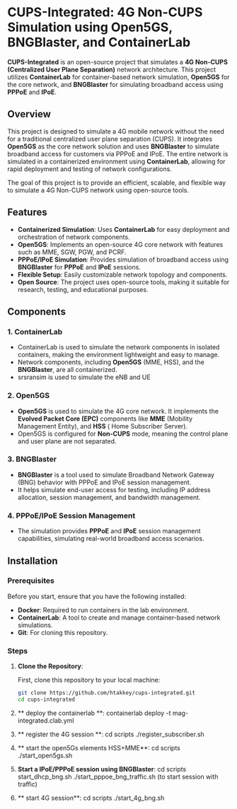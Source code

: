 # CUPS-Integrated: 4G Non-CUPS Simulation using Open5GS, BNGBlaster, and ContainerLab

**CUPS-Integrated** is an open-source project that simulates a **4G Non-CUPS (Centralized User Plane Separation)** network architecture. This project utilizes **ContainerLab** for container-based network simulation, **Open5GS** for the core network, and **BNGBlaster** for simulating broadband access using **PPPoE** and **IPoE**.

## Overview

This project is designed to simulate a 4G mobile network without the need for a traditional centralized user plane separation (CUPS). It integrates **Open5GS** as the core network solution and uses **BNGBlaster** to simulate broadband access for customers via PPPoE and IPoE. The entire network is simulated in a containerized environment using **ContainerLab**, allowing for rapid deployment and testing of network configurations.

The goal of this project is to provide an efficient, scalable, and flexible way to simulate a 4G Non-CUPS network using open-source tools.

## Features

- **Containerized Simulation**: Uses **ContainerLab** for easy deployment and orchestration of network components.
- **Open5GS**: Implements an open-source 4G core network with features such as MME, SGW, PGW, and PCRF.
- **PPPoE/IPoE Simulation**: Provides simulation of broadband access using **BNGBlaster** for **PPPoE** and **IPoE** sessions.
- **Flexible Setup**: Easily customizable network topology and components.
- **Open Source**: The project uses open-source tools, making it suitable for research, testing, and educational purposes.

## Components

### 1. **ContainerLab**
   - ContainerLab is used to simulate the network components in isolated containers, making the environment lightweight and easy to manage.
   - Network components, including **Open5GS** (MME, HSS), and the **BNGBlaster**, are all containerized.
   - srsransim is used to simulate the eNB and UE
### 2. **Open5GS**
   - **Open5GS** is used to simulate the 4G core network. It implements the **Evolved Packet Core (EPC)** components like **MME** (Mobility Management Entity), and **HSS** ( Home Subscriber Server).
   - Open5GS is configured for **Non-CUPS** mode, meaning the control plane and user plane are not separated.

### 3. **BNGBlaster**  
   - **BNGBlaster** is a tool used to simulate Broadband Network Gateway (BNG) behavior with PPPoE and IPoE session management.
   - It helps simulate end-user access for testing, including IP address allocation, session management, and bandwidth management.

### 4. **PPPoE/IPoE Session Management**
   - The simulation provides **PPPoE** and **IPoE** session management capabilities, simulating real-world broadband access scenarios.

## Installation

### Prerequisites
Before you start, ensure that you have the following installed:

- **Docker**: Required to run containers in the lab environment.
- **ContainerLab**: A tool to create and manage container-based network simulations.
- **Git**: For cloning this repository.

### Steps

1. **Clone the Repository**:

   First, clone this repository to your local machine:
   ```bash
   git clone https://github.com/htakkey/cups-integrated.git
   cd cups-integrated
2.  ** deploy the containerlab **:
   containerlab deploy -t mag-integrated.clab.yml
3.  ** register the 4G session **:
   cd scripts
    ./register_subscriber.sh

3.  ** start the open5Gs elements HSS+MME**:
    cd scripts
    ./start_open5gs.sh
4.  **Start a IPoE/PPPoE session using BNGBlaster**:
     cd scripts
    start_dhcp_bng.sh
    ./start_pppoe_bng_traffic.sh   (to start session with traffic)
5.  ** start 4G session**:
   cd scripts
     ./start_4g_bng.sh

   
